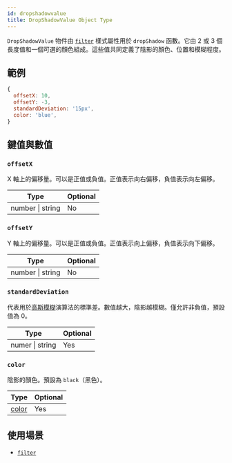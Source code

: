 ```yaml
---
id: dropshadowvalue
title: DropShadowValue Object Type
---
```


`DropShadowValue` 物件由 [`filter`](./view-style-props.md#filter) 樣式屬性用於 `dropShadow` 函數。它由 2 或 3 個長度值和一個可選的顏色組成。這些值共同定義了陰影的顏色、位置和模糊程度。

## 範例

```js
{
  offsetX: 10,
  offsetY: -3,
  standardDeviation: '15px',
  color: 'blue',
}
```

## 鍵值與數值

### `offsetX`

X 軸上的偏移量。可以是正值或負值。正值表示向右偏移，負值表示向左偏移。

| Type             | Optional |
| ---------------- | -------- |
| number \| string | No       |

### `offsetY`

Y 軸上的偏移量。可以是正值或負值。正值表示向上偏移，負值表示向下偏移。

| Type             | Optional |
| ---------------- | -------- |
| number \| string | No       |

### `standardDeviation`

代表用於[高斯模糊](https://en.wikipedia.org/wiki/Gaussian_blur)演算法的標準差。數值越大，陰影越模糊。僅允許非負值，預設值為 0。

| Type            | Optional |
| --------------- | -------- |
| numer \| string | Yes      |

### `color`

陰影的顏色。預設為 `black`（黑色）。

| Type                 | Optional |
| -------------------- | -------- |
| [color](./colors.md) | Yes      |

## 使用場景

- [`filter`](./view-style-props.md#filter)